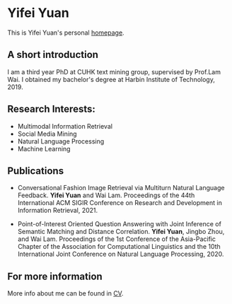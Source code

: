 # Yifei Yuan
This is Yifei Yuan's personal [homepage](https://yfyuan01.github.io/).

## A short introduction
I am a third year PhD at CUHK text mining group, supervised by Prof.Lam Wai. I obtained my bachelor's degree at Harbin Institute of Technology, 2019.

## Research Interests:
* Multimodal Information Retrieval
* Social Media Mining
* Natural Language Processing
* Machine Learning


## Publications
* Conversational Fashion Image Retrieval via Multiturn Natural Language Feedback.
**Yifei Yuan** and Wai Lam. 
Proceedings of the 44th International ACM SIGIR Conference on Research and Development in Information Retrieval, 2021. 

* Point-of-Interest Oriented Question Answering with Joint Inference of Semantic Matching and Distance Correlation.
**Yifei Yuan**, Jingbo Zhou, and Wai Lam. 
Proceedings of the 1st Conference of the Asia-Pacific Chapter of the Association for Computational Linguistics and the 10th International Joint Conference on Natural Language Processing, 2020.

## For more information
More info about me can be found in [CV](https://zejiang-unsw.github.io/cv/).

